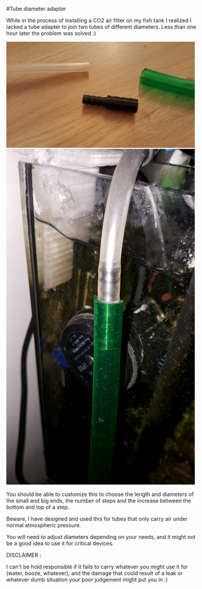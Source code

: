 #Tube diameter adapter


While in the process of installing a CO2 air filter on my fish tank I realized I lacked a tube adapter to join two tubes of different diameters. Less than one hour later the problem was solved :)

<img src="https://github.com/reivaxy/tubeAdapter/blob/master/resources/adapter.jpg?raw=true" width=500/>


<img src="https://github.com/reivaxy/tubeAdapter/blob/master/resources/inPlace.jpg?raw=true" width=500/>

You should be able to customize this to choose the length and diameters of the small and big ends, the number of steps and the increase between the bottom and top of a step.

Beware, I have designed and used this for tubes that only carry air under normal atmospheric pressure.

You will need to adjust diameters depending on your needs, and it might not be a good idea to use it for critical devices.

DISCLAIMER :

I can't be hold responsible if it fails to carry whatever you might use it for (water, booze, whatever), and the damage that could result of a leak or whatever dumb situation your poor judgement might put you in :)